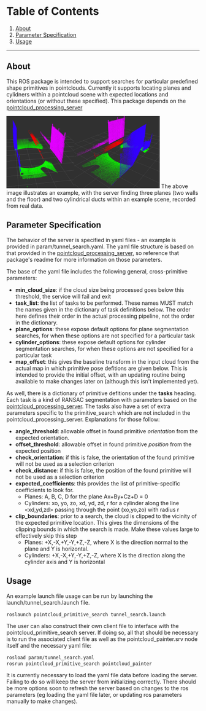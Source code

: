 # Table of Contents
1. [About](#about)
2. [Parameter Specification](#parameter-specification)
3. [Usage](#usage)

***

## About
This ROS package is intended to support searches for particular predefined shape primitives in pointclouds. Currently it supports locating planes and cylidners within a pointcloud scene with expected locations and orientations (or without these specified). This package depends on the [pointcloud_processing_server](https://github.com/UTNuclearRoboticsPublic/pointcloud_processing_server)

<img src=images/tunnel_inspection.png width="400">
The above image illustrates an example, with the server finding three planes (two walls and the floor) and two cylindrical ducts within an example scene, recorded from real data. 

## Parameter Specification
The behavior of the server is specified in yaml files - an example is provided in param/tunnel_search.yaml. The yaml file structure is based on that provided in the [pointcloud_processing_server](https://github.com/UTNuclearRoboticsPublic/pointcloud_processing_server), so reference that package's readme for more information on those parameters. 

The base of the yaml file includes the following general, cross-primitive parameters:

- **min_cloud_size**: if the cloud size being processed goes below this threshold, the service will fail and exit
- **task_list**: the list of tasks to be performed. These names MUST match the names given in the dictionary of task definitions below. The order here defines their order in the actual processing pipeline, not the order in the dictionary. 
- **plane_options**: these expose default options for plane segmentation searches, for when these options are not specified for a particular task
- **cylinder_options**: these expose default options for cylinder segmentation searches, for when these options are not specified for a particular task
- **map_offset**: this gives the baseline transform in the input cloud from the actual map in which primitive pose defitions are given below. This is intended to provide the initial offset, with an updating routine being available to make changes later on (although this isn't implemented yet).

As well, there is a dictionary of primitive defitions under the **tasks** heading. Each task is a kind of RANSAC segmentation with parameters based on the [pointcloud_processing_server](https://github.com/UTNuclearRoboticsPublic/pointcloud_processing_server). The tasks also have a set of extra parameters specific to the primitive_search which are not included in the pointcloud_processing_server. Explanations for those follow: 
- **angle_threshold**: allowable offset in found primitive *orientation* from the expected orientation.
- **offset_threshold**: allowable offset in found primitive *position* from the expected position 
- **check_orientation**: if this is false, the orientation of the found primitive will not be used as a selection criterion
- **check_distance**: if this is false, the position of the found primitive will not be used as a selection criterion
- **expected_coefficients**: this provides the list of primitive-specific coefficients to look for. 
  - Planes: A, B, C, D for the plane Ax+By+Cz+D = 0
  - Cylinders: xo, yo, zo, xd, yd, zd, r for a cylinder along the line <xd,yd,zd> passing through the point (xo,yo,zo) with radius r
- **clip_boundaries**: prior to a search, the cloud is clipped to the vicinity of the expected primitive location. This gives the dimensions of the clipping bounds in which the search is made. Make these values large to effectively skip this step
  - Planes: +X,-X,+Y,-Y,+Z,-Z, where X is the direction normal to the plane and Y is horizontal.
  - Cylinders: +X,-X,+Y,-Y,+Z,-Z, where X is the direction along the cylinder axis and Y is horizontal

## Usage
An example launch file usage can be run by launching the launch/tunnel_search.launch file. 
```
roslaunch pointcloud_primitive_search tunnel_search.launch
```

The user can also construct their own client file to interface with the pointcloud_primitive_search server. If doing so, all that should be necessary is to run the associated client file as well as the pointcloud_painter.srv node itself and the necessary yaml file:

```
rosload param/tunnel_search.yaml
rosrun pointcloud_primitive_search pointcloud_painter
```

It is currently necessary to load the yaml file data before loading the server. Failing to do so will keep the server from initializing correctly. There should be more options soon to refresh the server based on changes to the ros parameters (eg loading the yaml file later, or updating ros parameters manually to make changes). 
